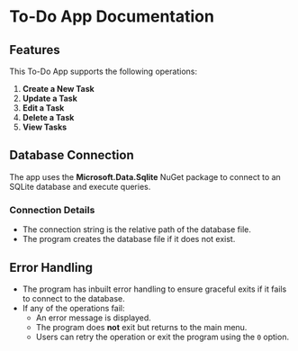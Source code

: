 # To-Do App Documentation

## Features
This To-Do App supports the following operations:

1. **Create a New Task**
2. **Update a Task**
3. **Edit a Task**
4. **Delete a Task**
5. **View Tasks**

## Database Connection
The app uses the **Microsoft.Data.Sqlite** NuGet package to connect to an SQLite database and execute queries.

### Connection Details
- The connection string is the relative path of the database file.
- The program creates the database file if it does not exist.

## Error Handling
- The program has inbuilt error handling to ensure graceful exits if it fails to connect to the database.
- If any of the operations fail:
  - An error message is displayed.
  - The program does **not** exit but returns to the main menu.
  - Users can retry the operation or exit the program using the `0` option.
